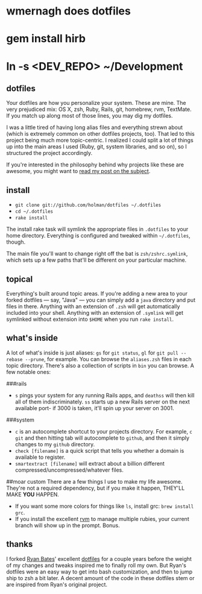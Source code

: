# wmernagh does dotfiles

# gem install hirb
# ln -s <DEV_REPO> ~/Development

## dotfiles

Your dotfiles are how you personalize your system. These are mine. The very prejudiced mix: OS X, zsh, Ruby, Rails, git, homebrew, rvm, TextMate. If you match up along most of those lines, you may dig my dotfiles.

I was a little tired of having long alias files and everything strewn about (which is extremely common on other dotfiles projects, too). That led to this project being much more topic-centric. I realized I could split a lot of things up into the main areas I used (Ruby, git, system libraries, and so on), so I structured the project accordingly.

If you're interested in the philosophy behind why projects like these are awesome, you might want to [read my post on the subject](http://zachholman.com/2010/08/dotfiles-are-meant-to-be-forked/).

## install

- `git clone git://github.com/holman/dotfiles ~/.dotfiles`
- `cd ~/.dotfiles`
- `rake install`

The install rake task will symlink the appropriate files in `.dotfiles` to your home directory. Everything is configured and tweaked within `~/.dotfiles`, though.

The main file you'll want to change right off the bat is `zsh/zshrc.symlink`, which sets up a few paths that'll be different on your particular machine.

## topical

Everything's built around topic areas. If you're adding a new area to your forked dotfiles — say, "Java" — you can simply add a `java` directory and put files in there. Anything with an extension of `.zsh` will get automatically included into your shell. Anything with an extension of `.symlink` will get symlinked without extension into `$HOME` when you run `rake install`.

## what's inside

A lot of what's inside is just aliases: `gs` for `git status`, `gl` for `git pull --rebase --prune`, for example. You can browse the `aliases.zsh` files in each topic directory. There's also a collection of scripts in `bin` you can browse. A few notable ones:

###rails
- `s` pings your system for any running Rails apps, and `deathss` will then kill all of them indiscriminately. `ss` starts up a new Rails server on the next available port- if 3000 is taken, it'll spin up your server on 3001.

###system
- `c` is an autocomplete shortcut to your projects directory. For example, `c git` and then hitting tab will autocomplete to `github`, and then it simply changes to my `github` directory.
- `check [filename]` is a quick script that tells you whether a domain is available to register.
- `smartextract [filename]` will extract about a billion different compressed/uncompressed/whatever files.

##moar custom
There are a few things I use to make my life awesome. They're not a required dependency, but if you make it happen, THEY'LL MAKE **YOU** HAPPEN.

- If you want some more colors for things like `ls`, install grc: `brew install grc`.
- If you install the excellent [rvm](http://rvm.beginrescueend.com) to manage multiple rubies, your current branch will show up in the prompt. Bonus.

## thanks

I forked [Ryan Bates](http://github.com/ryanb)' excellent [dotfiles](http://github.com/ryanb/dotfiles) for a couple years before the weight of my changes and tweaks inspired me to finally roll my own. But Ryan's dotfiles were an easy way to get into bash customization, and then to jump ship to zsh a bit later. A decent amount of the code in these dotfiles stem or are inspired from Ryan's original project.
